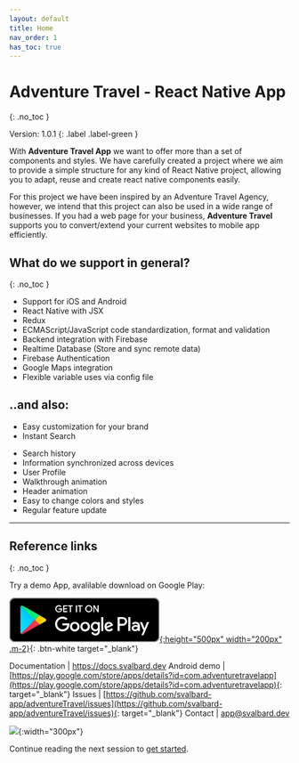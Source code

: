 ```yaml
---
layout: default
title: Home
nav_order: 1
has_toc: true
---
```

# Adventure Travel - React Native App
{: .no_toc }

Version: 1.0.1
{: .label .label-green }

With **Adventure Travel App** we want to offer more than a set of components and styles. We have carefully created a project where we aim to provide a simple structure for any kind of React Native project, allowing you to adapt, reuse and create react native components easily.

For this project we have been inspired by an Adventure Travel Agency, however, we intend that this project can also be used in a wide range of businesses. If you had a web page for your business, **Adventure Travel** supports you to convert/extend your current websites to mobile app efficiently.

## What do we support in general?
{: .no_toc }

- Support for iOS and Android
- React Native with JSX
- Redux
- ECMAScript/JavaScript code standardization, format and validation
- Backend integration with Firebase
- Realtime Database (Store and sync remote data)
- Firebase Authentication
- Google Maps integration
- Flexible variable uses via config file
<!-- - Push Notifications -->
<!-- - Social logins via facebook or Google -->

## ..and also:

- Easy customization for your brand
- Instant Search
<!-- - Support filter by category, tab and pricing -->
<!-- - Search history and clean up -->
- Search history
- Information synchronized across devices
- User Profile
- Walkthrough animation
- Header animation
- Easy to change colors and styles
- Regular feature update
<!-- - Regular feature update and free bug fix -->

---

## Reference links
{: .no_toc }

Try a demo App, avalilable download on <!-- App Store and --> Google Play:

<!-- [![App Store](/images/app-store-badge.svg){:height="500px" width="200px" .m-2}](https://itunes.apple.com){: .btn-white target="_blank"} -->
[![Google Play](/images/google-play-badge.svg){:height="500px" width="200px" .m-2}](https://play.google.com/store/apps/details?id=com.adventuretravelapp){: .btn-white target="_blank"}

<!-- Purchase or more info | [Adventure Travel](https://1.envato.market/xxxx) -->
<!-- iOS demo | 	https://itunes.apple.com/in/app/adventureTravel/id999999999 -->

Documentation | https://docs.svalbard.dev
Android demo | [https://play.google.com/store/apps/details?id=com.adventuretravelapp](https://play.google.com/store/apps/details?id=com.adventuretravelapp){: target="_blank"}
Issues | [https://github.com/svalbard-app/adventureTravel/issues](https://github.com/svalbard-app/adventureTravel/issues){: target="_blank"}
Contact | [app@svalbard.dev](mailto:app@svalbard.dev)

![](/images/react-native.png){:width="300px"}
<!-- ![](/images/Screen5.jpg){:height="50px" width="210px" .m-1} -->

Continue reading the next session to [get started](/docs/getting-started).